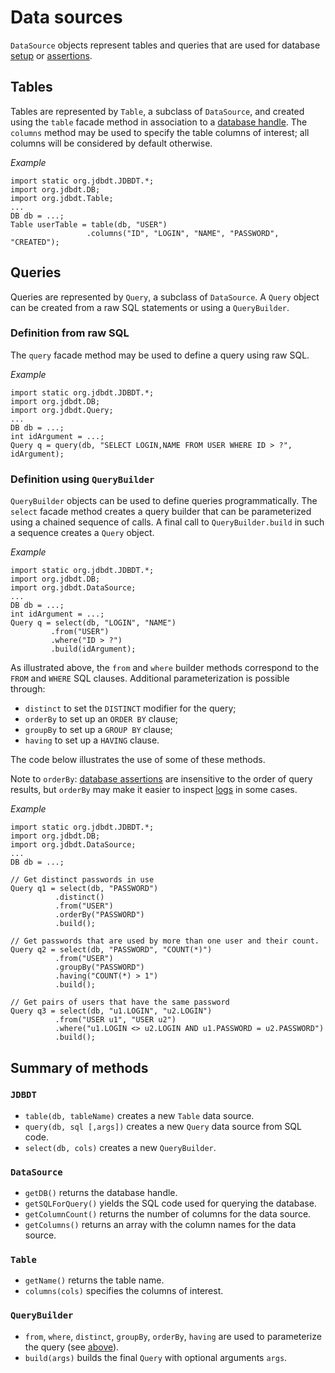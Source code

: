 
# Data sources

`DataSource` objects represent tables and queries that are used for database 
 [setup](DBSetup.html) or [assertions](DBAssertions.html).
 
## Tables
<a name="Table"></a>

Tables are represented by `Table`, a subclass of `DataSource`, and created
using the `table` facade method in association to a [database handle](DB.html). 
The `columns` method may be used to specify the table columns of interest; all
columns will be considered by default otherwise.

*Example*

    import static org.jdbdt.JDBDT.*;
    import org.jdbdt.DB;
    import org.jdbdt.Table;
    ...
    DB db = ...;
    Table userTable = table(db, "USER")
	                 .columns("ID", "LOGIN", "NAME", "PASSWORD", "CREATED");

## Queries
<a name="Query"></a>

Queries are represented by `Query`, a subclass of `DataSource`. 
A `Query` object can be created from a raw SQL statements or using a `QueryBuilder`.    
             
### Definition from raw SQL 
<a name="RawQuery"></a>

The `query` facade method may be used to define a query using raw SQL.
 
 *Example*
        
    import static org.jdbdt.JDBDT.*;
    import org.jdbdt.DB;
    import org.jdbdt.Query;
    ...
    DB db = ...;
    int idArgument = ...;
    Query q = query(db, "SELECT LOGIN,NAME FROM USER WHERE ID > ?", idArgument);

### Definition using `QueryBuilder`
<a name="QueryBuilder"></a>

`QueryBuilder` objects can be used to define queries programmatically.
The `select` facade method creates a query builder that can be parameterized
using a chained sequence of calls. A final call to `QueryBuilder.build` in 
such a sequence creates a `Query` object.

*Example*

    import static org.jdbdt.JDBDT.*;
    import org.jdbdt.DB;
    import org.jdbdt.DataSource;
    ...
    DB db = ...;
    int idArgument = ...;
    Query q = select(db, "LOGIN", "NAME")
             .from("USER")
             .where("ID > ?")
             .build(idArgument); 

As illustrated above, the `from` and `where` builder methods 
correspond to the `FROM` and `WHERE` SQL clauses. 
Additional parameterization is possible through:

* `distinct` to set the `DISTINCT` modifier for the query;
* `orderBy` to set up an `ORDER BY` clause;
* `groupBy` to set up a `GROUP BY` clause;
* `having` to set up a `HAVING` clause.

The code below illustrates the use of some of these methods.

Note to `orderBy`: [database assertions](DBAssertions.html) are insensitive 
to the order of query results, but `orderBy` may make it easier to inspect
[logs](Logs.html) in some cases.

*Example*

    import static org.jdbdt.JDBDT.*;
    import org.jdbdt.DB;
    import org.jdbdt.DataSource;
    ...
    DB db = ...;
    
    // Get distinct passwords in use
    Query q1 = select(db, "PASSWORD")
              .distinct()
              .from("USER")
              .orderBy("PASSWORD")
              .build();
              
    // Get passwords that are used by more than one user and their count.
    Query q2 = select(db, "PASSWORD", "COUNT(*)")
              .from("USER")
              .groupBy("PASSWORD")
              .having("COUNT(*) > 1")
              .build();
              
    // Get pairs of users that have the same password
    Query q3 = select(db, "u1.LOGIN", "u2.LOGIN")
              .from("USER u1", "USER u2")
              .where("u1.LOGIN <> u2.LOGIN AND u1.PASSWORD = u2.PASSWORD")
              .build();
   
## Summary of methods

### `JDBDT`

* `table(db, tableName)` creates a new `Table` data source.
* `query(db, sql [,args])` creates a new `Query` data source from SQL code.
* `select(db, cols)` creates a new `QueryBuilder`.

### `DataSource`

* `getDB()` returns the database handle.
* `getSQLForQuery()` yields the SQL code used for querying the database.
* `getColumnCount()` returns the number of columns for the data source.
* `getColumns()` returns an array with the column names for the data source. 

### `Table` 

* `getName()` returns the table name.
* `columns(cols)` specifies the columns of interest.

### `QueryBuilder`

* `from`, `where`, `distinct`, `groupBy`, `orderBy`, `having` are used to 
parameterize the query (see [above](DataSources.html#QueryBuilder)).
* `build(args)` builds the final `Query` with optional arguments `args`.


